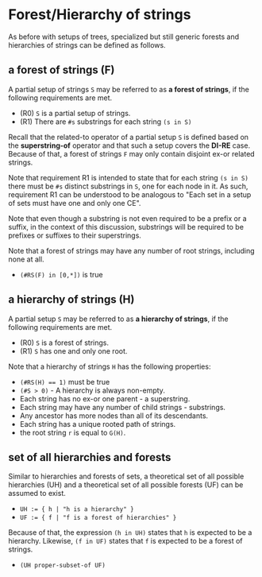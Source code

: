 
<!-- ======================================================================= -->
# Forest/Hierarchy of strings

As before with setups of trees, specialized but still generic forests and
hierarchies of strings can be defined as follows.

<!-- ======================================================================= -->
## a forest of strings (F)

A partial setup of strings `S` may be referred to as **a forest of strings**,
if the following requirements are met.

* (R0) `S` is a partial setup of strings.
* (R1) There are `#s` substrings for each string `(s in S)`

Recall that the related-to operator of a partial setup `S` is defined based
on the **superstring-of** operator and that such a setup covers the **DI-RE**
case. Because of that, a forest of strings `F` may only contain disjoint
ex-or related strings.

Note that requirement R1 is intended to state that for each string `(s in S)`
there must be `#s` distinct substrings in `S`, one for each node in it. As
such, requirement R1 can be understood to be analogous to "Each set in a
setup of sets must have one and only one CE".

Note that even though a substring is not even required to be a prefix or a
suffix, in the context of this discussion, substrings will be required to be
prefixes or suffixes to their superstrings.

Note that a forest of strings may have any number of root strings, including
none at all.

* `(#RS(F) in [0,*])` is true

<!-- ======================================================================= -->
## a hierarchy of strings (H)

A partial setup `S` may be referred to as **a hierarchy of strings**,
if the following requirements are met.

* (R0) `S` is a forest of strings.
* (R1) `S` has one and only one root.

Note that a hierarchy of strings `H` has the following properties:

* `(#RS(H) == 1)` must be true
* `(#S > 0)` - A hierarchy is always non-empty.
* Each string has no ex-or one parent - a superstring.
* Each string may have any number of child strings - substrings.
* Any ancestor has more nodes than all of its descendants.
* Each string has a unique rooted path of strings.
* the root string `r` is equal to `G(H)`.

<!-- ======================================================================= -->
## set of all hierarchies and forests

Similar to hierarchies and forests of sets, a theoretical set of all possible
hierarchies (UH) and a theoretical set of all possible forests (UF) can be
assumed to exist.

* `UH := { h | "h is a hierarchy" }`
* `UF := { f | "f is a forest of hierarchies" }`

Because of that, the expression `(h in UH)` states that `h` is expected to be
a hierarchy. Likewise, `(f in UF)` states that `f` is expected to be a forest
of strings.

* `(UH proper-subset-of UF)`
